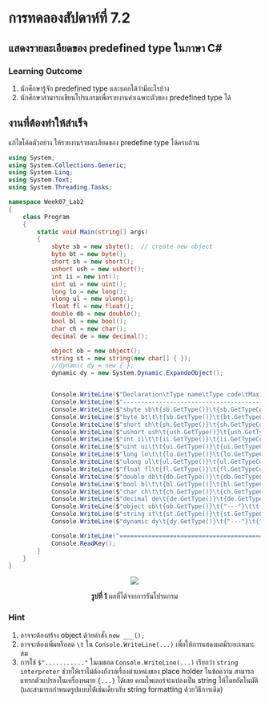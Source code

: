 # การทดลองสัปดาห์ที่ 7.2 #
## แสดงรายละเอียดของ predefined type ในภาษา C#  ##


### Learning Outcome ###
1. นักศึกษารู้จัก predefined type และบอกได้ว่ามีอะไรบ้าง
2. นักศึกษาสามารถเขียนโปรแกรมเพื่อรายงานค่าเฉพาะตัวของ predefined type ได้

## งานที่ต้องทำให้สำเร็จ ##

แก้ไขโค้ดตัวอย่าง ให้รายงานรายละเอียดของ predefine type ได้ครบถ้วน
```cs
using System;
using System.Collections.Generic;
using System.Linq;
using System.Text;
using System.Threading.Tasks;

namespace Week07_Lab2
{
    class Program
    {
        static void Main(string[] args)
        {
            sbyte sb = new sbyte();  // create new object
            byte bt = new byte();
            short sh = new short();
            ushort ush = new ushort();
            int ii = new int();
            uint ui = new uint();
            long lo = new long();
            ulong ul = new ulong();
            float fl = new float();
            double db = new double();
            bool bl = new bool();
            char ch = new char();
            decimal de = new decimal();

            object ob = new object();
            string st = new string(new char[] { });
            //dynamic dy = new { };
            dynamic dy = new System.Dynamic.ExpandoObject();


            Console.WriteLine($"Declaration\tType name\tType code\tMaximum Value\tMinimum Value");
            Console.WriteLine($"----------------------------------------------------------------------------");
            Console.WriteLine($"sbyte sb\t{sb.GetType()}\t{sb.GetTypeCode()}\t\t{sbyte.MaxValue}\t\t{sbyte.MinValue}");
            Console.WriteLine($"byte bt\t\t{sb.GetType()}\t{bt.GetTypeCode()}\t\t{byte.MaxValue}\t\t{byte.MinValue}");
            Console.WriteLine($"short sh\t{sh.GetType()}\t{sh.GetTypeCode()}\t\t{short.MaxValue}\t\t{short.MinValue}");
            Console.WriteLine($"ushort ush\t{ush.GetType()}\t{ush.GetTypeCode()}\t\t{ushort.MaxValue}\t\t{ushort.MinValue}");
            Console.WriteLine($"int ii\t\t{ii.GetType()}\t{ii.GetTypeCode()}\t\t{int.MaxValue}\t{int.MinValue} ");
            Console.WriteLine($"uint ui\t\t{ui.GetType()}\t{ui.GetTypeCode()}\t\t{uint.MaxValue}\t{uint.MinValue} ");
            Console.WriteLine($"long lo\t\t{lo.GetType()}\t{lo.GetTypeCode()}\t\t{long.MaxValue}\t{long.MinValue} ");
            Console.WriteLine($"ulong ul\t{ul.GetType()}\t{ul.GetTypeCode()}\t\t{ulong.MaxValue}\t{ulong.MinValue} ");
            Console.WriteLine($"float fl\t{fl.GetType()}\t{fl.GetTypeCode()}\t\t{float.MaxValue}\t{float.MinValue} ");
            Console.WriteLine($"double db\t{db.GetType()}\t{db.GetTypeCode()}\t\t{double.MaxValue}\t{double.MinValue} ");
            Console.WriteLine($"bool bl\t\t{bl.GetType()}\t{bl.GetTypeCode()}\t\t{bool.TrueString}\t{bool.FalseString} ");
            Console.WriteLine($"char ch\t\t{ch.GetType()}\t{ch.GetTypeCode()}\t\t{char.MaxValue}\t{char.MinValue} ");
            Console.WriteLine($"decimal de\t{de.GetType()}\t{de.GetTypeCode()}\t\t{decimal.MaxValue}\t{decimal.MinValue} ");
            Console.WriteLine($"object ob\t{ob.GetType()}\t{"---"}\t\t{decimal.MaxValue}\t{decimal.MinValue} ");
            Console.WriteLine($"string st\t{st.GetType()}\t{st.GetTypeCode()}\t\t{"---"}\t{"---"} ");
            Console.WriteLine($"dynamic dy\t{dy.GetType()}\t{"---"}\t{"---"}\t{"---"} ");

            Console.WriteLine("============================================================================");
            Console.ReadKey();
        }
    }
}


```

<p align = "center"> <img src ="https://user-images.githubusercontent.com/92082676/169648840-2d7b1217-a646-430a-b08b-6153ee42bc6d.png"> </p>


<p align = "center"> <b>รูปที่ 1 </b> ผลที่ได้จากการรันโปรแกรม</p>

### Hint ###
1. อาจจะต้องสร้าง object ด้วยคำสั่ง `new ___();`
2. อาจจะต้องเพิ่มหรือลด `\t` ใน `Console.WriteLine(...)` เพื่อให้การแสดงผลมีระยะเหมาะสม
3. การใช้  `$"..........."` ในเมธอด `Console.WriteLine(...)` เรียกว่า `string interpreter` ช่วยให้เราไม่ต้องกังวลเรื่องตำแหน่งของ place holder ในข้อความ สามารถแทรกตัวแปรลงในเครื่องหมาย `{...}` ได้เลย คอมไพเลอร์จะแปลงเป็น string ให้โดยอัตโนมัติ  (และสามารถกำหนดรูปแบบได้้เช่นเดียวกับ string formatting ด้วยวิธีการเดิม)

